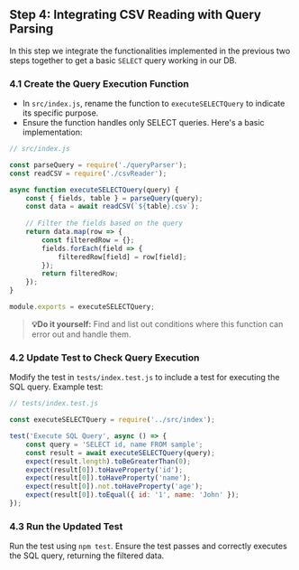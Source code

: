 ## Step 4: Integrating CSV Reading with Query Parsing

In this step we integrate the functionalities implemented in the previous two steps together to get a basic `SELECT` query working in our DB.

### 4.1 Create the Query Execution Function
- In `src/index.js`, rename the function to `executeSELECTQuery` to indicate its specific purpose.
- Ensure the function handles only SELECT queries.
Here's a basic implementation:

```javascript
// src/index.js

const parseQuery = require('./queryParser');
const readCSV = require('./csvReader');

async function executeSELECTQuery(query) {
    const { fields, table } = parseQuery(query);
    const data = await readCSV(`${table}.csv`);
    
    // Filter the fields based on the query
    return data.map(row => {
        const filteredRow = {};
        fields.forEach(field => {
            filteredRow[field] = row[field];
        });
        return filteredRow;
    });
}

module.exports = executeSELECTQuery;
```

> **💡Do it yourself:** Find and list out conditions where this function can error out and handle them.

### 4.2 Update Test to Check Query Execution
Modify the test in `tests/index.test.js` to include a test for executing the SQL query.
Example test:

```javascript
// tests/index.test.js

const executeSELECTQuery = require('../src/index');

test('Execute SQL Query', async () => {
    const query = 'SELECT id, name FROM sample';
    const result = await executeSELECTQuery(query);
    expect(result.length).toBeGreaterThan(0);
    expect(result[0]).toHaveProperty('id');
    expect(result[0]).toHaveProperty('name');
    expect(result[0]).not.toHaveProperty('age');
    expect(result[0]).toEqual({ id: '1', name: 'John' });
});
```

### 4.3 Run the Updated Test
Run the test using `npm test`.
Ensure the test passes and correctly executes the SQL query, returning the filtered data.

